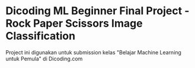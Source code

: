 # Dicoding ML Beginner Final Project - Rock Paper Scissors Image Classification
Project ini digunakan untuk submission kelas "Belajar Machine Learning untuk Pemula" di Dicoding.com
